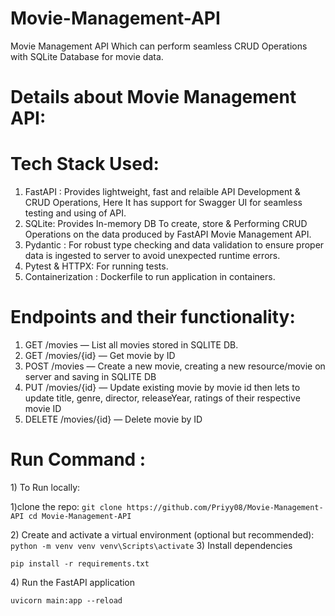 # Movie-Management-API
Movie Management API Which can perform seamless CRUD Operations with SQLite Database for movie data.

# Details about Movie Management API:
# Tech Stack Used:
1) FastAPI : Provides lightweight, fast and relaible API Development & CRUD Operations, Here It has support for Swagger UI for seamless testing and using of API.
2) SQLite: Provides In-memory DB To create, store & Performing CRUD Operations on the data produced by FastAPI Movie Management API.
3) Pydantic : For robust type checking and data validation to ensure proper data is ingested to server to avoid unexpected runtime errors.
4) Pytest & HTTPX: For running tests.
5) Containerization : Dockerfile to run application in containers.

# Endpoints and their functionality:
1) GET /movies — List all movies stored in SQLITE DB.
2) GET /movies/{id} — Get movie by ID
3) POST /movies — Create a new movie, creating a new resource/movie on server and saving in SQLITE DB
4) PUT /movies/{id} — Update existing movie by movie id then lets to update title, genre, director, releaseYear, ratings of their respective movie ID
5) DELETE /movies/{id} — Delete movie by ID

# Run Command :
1\) To Run locally:
   
   1\)clone the repo:
      ```
      git clone https://github.com/Priyy08/Movie-Management-API
      cd Movie-Management-API
      ```

   2\) Create and activate a virtual environment (optional but recommended):
     ```
     python -m venv venv
     venv\Scripts\activate
     ```
   3\) Install dependencies
   ```
   pip install -r requirements.txt
   ```
   4\) Run the FastAPI application
   ```
   uvicorn main:app --reload
   ```   
    
